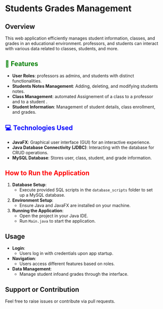 # Students Grades Management

## Overview
This web application efficiently manages student information, classes, and grades in an educational environment. professors, and students can interact with various data related to classes, students, and more.

## <span style="color:green">🚀 Features</span>
- **User Roles**: professors as admins, and students with distinct functionalities.
- **Students Notes Management**: Adding, deleting, and modifying students notes.
- **Class Management**: automated Assignement of a class to a professor and to a student .
- **Student Information**: Management of student details, class enrollment, and grades.

## <span style="color:blue">💻 Technologies Used</span>
- **JavaFX**: Graphical user interface (GUI) for an interactive experience.
- **Java Database Connectivity (JDBC)**: Interacting with the database for CRUD operations.
- **MySQL Database**: Stores user, class, student, and grade information.

## <span style="color:red">How to Run the Application</span>
1. **Database Setup**:
   - Execute provided SQL scripts in the `database_scripts` folder to set up a MySQL database.
2. **Environment Setup**:
   - Ensure Java and JavaFX are installed on your machine.
3. **Running the Application**:
   - Open the project in your Java IDE.
   - Run `Main.java` to start the application.

## Usage
- **Login**:
  - Users log in with credentials upon app startup.
- **Navigation**:
  - Users access different features based on roles.
- **Data Management**:
  - Manage student infoand grades through the interface.

## Support or Contribution
Feel free to raise issues or contribute via pull requests.
